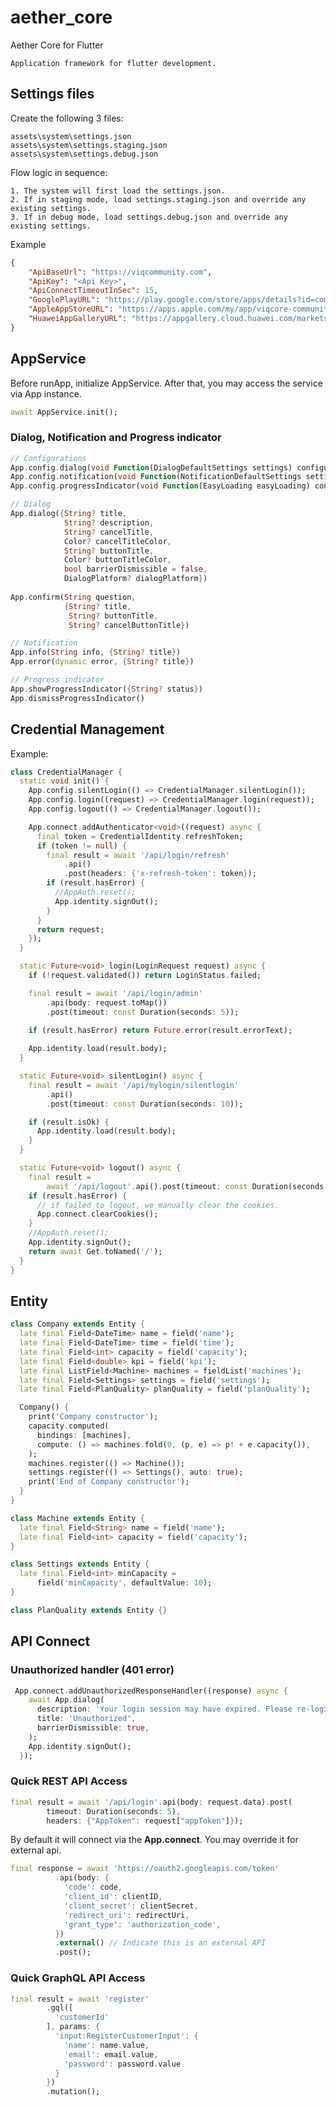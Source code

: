 # aether_core

Aether Core for Flutter
    
    Application framework for flutter development.    

## Settings files
Create the following 3 files:

    assets\system\settings.json
    assets\system\settings.staging.json
    assets\system\settings.debug.json

Flow logic in sequence:

    1. The system will first load the settings.json.
    2. If in staging mode, load settings.staging.json and override any existing settings.
    3. If in debug mode, load settings.debug.json and override any existing settings.

Example
~~~json
{
    "ApiBaseUrl": "https://viqcommunity.com",
    "ApiKey": "<Api Key>",
    "ApiConnectTimeoutInSec": 15,
    "GooglePlayURL": "https://play.google.com/store/apps/details?id=com.viqcore.community_live",
    "AppleAppStoreURL": "https://apps.apple.com/my/app/viqcore-community/id1499329657",
    "HuaweiAppGalleryURL": "https://appgallery.cloud.huawei.com/marketshare/app/C102024395?locale=en_GB&source=appshare&subsource=C102024395"
}
~~~

## AppService
Before runApp, initialize AppService. After that, you may access the service via App instance.
~~~dart
await AppService.init(); 
~~~

### Dialog, Notification and Progress indicator
~~~dart
// Configurations
App.config.dialog(void Function(DialogDefaultSettings settings) configure)
App.config.notification(void Function(NotificationDefaultSettings settings) configure)
App.config.progressIndicator(void Function(EasyLoading easyLoading) configure)

// Dialog
App.dialog({String? title, 
            String? description, 
            String? cancelTitle, 
            Color? cancelTitleColor, 
            String? buttonTitle, 
            Color? buttonTitleColor,  
            bool barrierDismissible = false, 
            DialogPlatform? dialogPlatform})
            
App.confirm(String question, 
            {String? title, 
             String? buttonTitle, 
             String? cancelButtonTitle})

// Notification
App.info(String info, {String? title})
App.error(dynamic error, {String? title})

// Progress indicator
App.showProgressIndicator({String? status})
App.dismissProgressIndicator()
~~~

## Credential Management
Example:
~~~dart
class CredentialManager {
  static void init() {
    App.config.silentLogin(() => CredentialManager.silentLogin());
    App.config.login((request) => CredentialManager.login(request));
    App.config.logout(() => CredentialManager.logout());

    App.connect.addAuthenticator<void>((request) async {
      final token = CredentialIdentity.refreshToken;
      if (token != null) {
        final result = await '/api/login/refresh'
            .api()
            .post(headers: {'x-refresh-token': token});
        if (result.hasError) {
          //AppAuth.reset();
          App.identity.signOut();
        }
      }
      return request;
    });
  }

  static Future<void> login(LoginRequest request) async {
    if (!request.validated()) return LoginStatus.failed;

    final result = await '/api/login/admin'
        .api(body: request.toMap())
        .post(timeout: const Duration(seconds: 5));

    if (result.hasError) return Future.error(result.errorText);
    
    App.identity.load(result.body);    
  }

  static Future<void> silentLogin() async {
    final result = await '/api/mylogin/silentlogin'
        .api()
        .post(timeout: const Duration(seconds: 10));

    if (result.isOk) {
      App.identity.load(result.body);
    }
  }

  static Future<void> logout() async {
    final result =
        await '/api/logout'.api().post(timeout: const Duration(seconds: 5));
    if (result.hasError) {
      // if failed to logout, we manually clear the cookies.
      App.connect.clearCookies();
    }
    //AppAuth.reset();
    App.identity.signOut();
    return await Get.toNamed('/');
  }
}
~~~

## Entity
~~~dart
class Company extends Entity {
  late final Field<DateTime> name = field('name');
  late final Field<DateTime> time = field('time');
  late final Field<int> capacity = field('capacity');
  late final Field<double> kpi = field('kpi');
  late final ListField<Machine> machines = fieldList('machines');
  late final Field<Settings> settings = field('settings');
  late final Field<PlanQuality> planQuality = field('planQuality');

  Company() {
    print('Company constructor');
    capacity.computed(
      bindings: [machines],
      compute: () => machines.fold(0, (p, e) => p! + e.capacity()),
    );
    machines.register(() => Machine());
    settings.register(() => Settings(), auto: true);
    print('End of Company constructor');
  }
}

class Machine extends Entity {
  late final Field<String> name = field('name');
  late final Field<int> capacity = field('capacity');
}

class Settings extends Entity {
  late final Field<int> minCapacity =
      field('minCapacity', defaultValue: 10);
}

class PlanQuality extends Entity {}
~~~

## API Connect

### Unauthorized handler (401 error)
~~~dart
 App.connect.addUnauthorizedResponseHandler((response) async {
    await App.dialog(
      description: 'Your login session may have expired. Please re-login again.',
      title: 'Unauthorized',
      barrierDismissible: true,
    );
    App.identity.signOut();
  });
~~~

### Quick REST API Access
~~~dart
final result = await '/api/login'.api(body: request.data).post(
        timeout: Duration(seconds: 5),
        headers: {"AppToken": request["appToken"]});
~~~
By default it will connect via the **App.connect**. You may override it for external api.
~~~dart
final response = await 'https://oauth2.googleapis.com/token'
          .api(body: {
            'code': code,
            'client_id': clientID,
            'client_secret': clientSecret,
            'redirect_uri': redirectUri,
            'grant_type': 'authorization_code',
          })
          .external() // Indicate this is an external API
          .post();
~~~
### Quick GraphQL API Access
~~~dart
final result = await 'register'
        .gql([
          'customerId'
        ], params: {
          'input:RegisterCustomerInput': {
            'name': name.value,
            'email': email.value,
            'password': password.value
          }
        })
        .mutation();
~~~